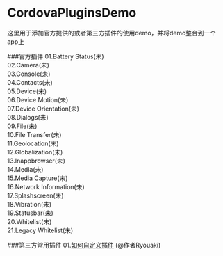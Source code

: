 # CordovaPluginsDemo
这里用于添加官方提供的或者第三方插件的使用demo，并将demo整合到一个app上

###官方插件
01.Battery Status(未)<br>
02.Camera(未)<br>
03.Console(未)<br>
04.Contacts(未)<br>
05.Device(未)<br>
06.Device Motion(未)<br>
07.Device Orientation(未)<br>
08.Dialogs(未)<br>
09.File(未)<br>
10.File Transfer(未)<br>
11.Geolocation(未)<br>
12.Globalization(未)<br>
13.Inappbrowser(未)<br>
14.Media(未)<br>
15.Media Capture(未)<br>
16.Network Information(未)<br>
17.Splashscreen(未)<br>
18.Vibration(未)<br>
19.Statusbar(未)<br>
20.Whitelist(未)<br>
21.Legacy Whitelist(未)<br>

###第三方常用插件
01.[如何自定义插件](https://github.com/CordovaCn/CordovaPluginsDemo/tree/master/cordova-plugin-custom) (@作者Ryouaki)
